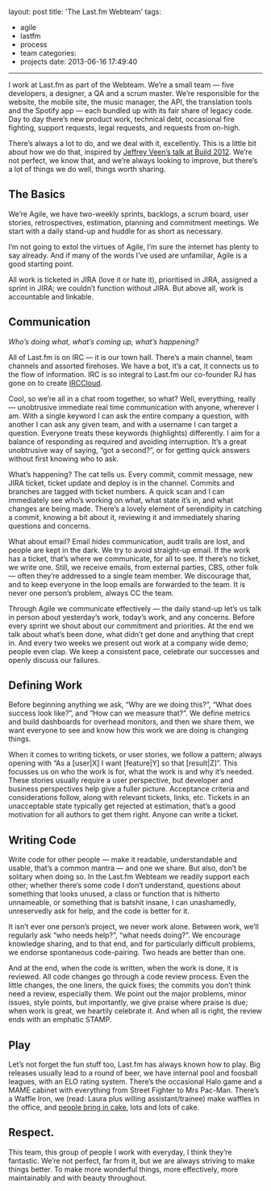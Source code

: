 layout: post
title: 'The Last.fm Webteam'
tags:
  - agile
  - lastfm
  - process
  - team
categories:
  - projects
date: 2013-06-16 17:49:40
---

I work at Last.fm as part of the Webteam. We’re a small team — five developers, a designer, a QA and a scrum master. We’re responsible for the website, the mobile site, the music manager, the API, the translation tools and the Spotify app — each bundled up with its fair share of legacy code. Day to day there’s new product work, technical debt, occasional fire fighting, support requests, legal requests, and requests from on-high.

There’s always a lot to do, and we deal with it, excellently. This is a little bit about how we do that, inspired by [Jeffrey Veen’s talk at Build 2012](https://vimeo.com/63525053). We’re not perfect, we know that, and we’re always looking to improve, but there’s a lot of things we do well, things worth sharing.

## The Basics

We’re Agile, we have two-weekly sprints, backlogs, a scrum board, user stories, retrospectives, estimation, planning and commitment meetings. We start with a daily stand-up and huddle for as short as necessary.

I’m not going to extol the virtues of Agile, I’m sure the internet has plenty to say already. And if many of the words I’ve used are unfamiliar, Agile is a good starting point.

All work is ticketed in JIRA (love it or hate it), prioritised in JIRA, assigned a sprint in JIRA; we couldn’t function without JIRA. But above all, work is accountable and linkable.

## Communication

_Who’s doing what, what’s coming up, what’s happening?_

All of Last.fm is on IRC — it is our town hall. There’s a main channel, team channels and assorted firehoses. We have a bot, it’s a cat, it connects us to the flow of information. IRC is so integral to Last.fm our co-founder RJ has gone on to create [IRCCloud](https://www.irccloud.com/).

Cool, so we’re all in a chat room together, so what? Well, everything, really — unobtrusive immediate real time communication with anyone, wherever I am. With a single keyword I can ask the entire company a question, with another I can ask any given team, and with a username I can target a question. Everyone treats these keywords (highlights) differently. I aim for a balance of responding as required and avoiding interruption. It’s a great unobtrusive way of saying, “got a second?”, or for getting quick answers without first knowing who to ask.

What’s happening? The cat tells us. Every commit, commit message, new JIRA ticket, ticket update and deploy is in the channel. Commits and branches are tagged with ticket numbers. A quick scan and I can immediately see who’s working on what, what state it’s in, and what changes are being made. There’s a lovely element of serendipity in catching a commit, knowing a bit about it, reviewing it and immediately sharing questions and concerns.

What about email? Email hides communication, audit trails are lost, and people are kept in the dark. We try to avoid straight-up email. If the work has a ticket, that’s where we communicate, for all to see. If there’s no ticket, we write one. Still, we receive emails, from external parties, CBS, other folk — often they’re addressed to a single team member. We discourage that, and to keep everyone in the loop emails are forwarded to the team. It is never one person’s problem, always CC the team.

Through Agile we communicate effectively — the daily stand-up let’s us talk in person about yesterday’s work, today’s work, and any concerns. Before every sprint we shout about our commitment and priorities. At the end we talk about what’s been done, what didn’t get done and anything that crept in. And every two weeks we present out work at a company wide demo; people even clap. We keep a consistent pace, celebrate our successes and openly discuss our failures.

## Defining Work

Before beginning anything we ask, “Why are we doing this?”, “What does success look like?”, and “How can we measure that?”. We define metrics and build dashboards for overhead monitors, and then we share them, we want everyone to see and know how this work we are doing is changing things.

When it comes to writing tickets, or user stories, we follow a pattern; always opening with “As a [user|X] I want [feature|Y] so that [result|Z]”. This focusses us on who the work is for, what the work is and why it’s needed. These stories usually require a user perspective, but developer and business perspectives help give a fuller picture. Acceptance criteria and considerations follow, along with relevant tickets, links, etc. Tickets in an unacceptable state typically get rejected at estimation, that’s a good motivation for all authors to get them right. Anyone can write a ticket.

## Writing Code

Write code for other people — make it readable, understandable and usable, that’s a common mantra — and one we share. But also, don’t be solitary when doing so. In the Last.fm Webteam we readily support each other; whether there’s some code I don’t understand, questions about something that looks unused, a class or function that is hitherto unnameable, or something that is batshit insane, I can unashamedly, unreservedly ask for help, and the code is better for it.

It isn’t ever one person’s project, we never work alone. Between work, we’ll regularly ask “who needs help?”, “what needs doing?”. We encourage knowledge sharing, and to that end, and for particularly difficult problems, we endorse spontaneous code-pairing. Two heads are better than one.

And at the end, when the code is written, when the work is done, it is reviewed. All code changes go through a code review process. Even the little changes, the one liners, the quick fixes; the commits you don’t think need a review, especially them. We point out the major problems, minor issues, style points, but importantly, we give praise where praise is due; when work is great, we heartily celebrate it. And when all is right, the review ends with an emphatic STAMP.

## Play

Let’s not forget the fun stuff too, Last.fm has always known how to play. Big releases usually lead to a round of beer, we have internal pool and foosball leagues, with an ELO rating system. There’s the occasional Halo game and a MAME cabinet with everything from Street Fighter to Mrs Pac-Man. There’s a Waffle Iron, we (read: Laura plus willing assistant/trainee) make waffles in the office, and [people bring in cake](http://foodpeoplebroughtintolastfm.tumblr.com/), lots and lots of cake.

## Respect.

This team, this group of people I work with everyday, I think they’re fantastic. We’re not perfect, far from it, but we are always striving to make things better. To make more wonderful things, more effectively, more maintainably and with beauty throughout.
